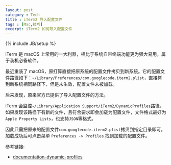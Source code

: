 ```yaml
---
layout: post
category : Tech
title : iTerm2 导入配置文件
tags : [Mac,技巧]
excerpt: iTerm2 如何导入配置文件
---
```


{% include JB/setup %}

iTerm 是 macOS 上常用的一大利器，相比于系统自带终端功能更为强大易用，属于装机必备软件。

最近重装了 macOS，原打算直接把原系统的配置文件拷贝到新系统。它的配置文件路径如下：`~/Library/Preferences/com.googlecode.iterm2.plist`，直接拷到新系统相同路径下，但是未生效，配置文件未被加载。

后来发现，原来官方已提供了导入配置文件的方法。

iTerm 会监控`~/Library/Application Support/iTerm2/DynamicProfiles`路径，如果发现该路径下有新的文件，且符合要求即会加载为配置文件，文件格式最好为`Apple Property Lists`，也支持`JSON`等格式。

因此只需把原来的配置文件`com.googlecode.iterm2.plist`拷贝到指定目录即可。加载成功后可点击菜单 `Preferences -> Profiles` 找到加载的配置文件。

参考链接:

* [documentation-dynamic-profiles](https://www.iterm2.com/documentation-dynamic-profiles.html)
